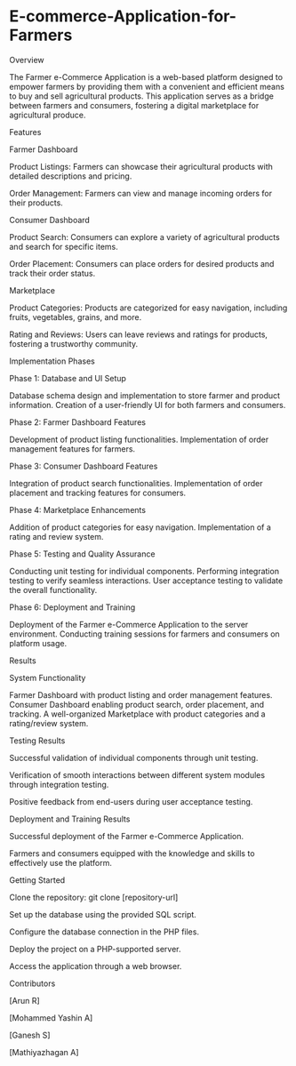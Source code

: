 # E-commerce-Application-for-Farmers

Overview

The Farmer e-Commerce Application is a web-based platform designed to empower farmers by providing them with a convenient and efficient means to buy and sell agricultural products. This application serves as a bridge between farmers and consumers, fostering a digital marketplace for agricultural produce.

Features

Farmer Dashboard

Product Listings: Farmers can showcase their agricultural products with detailed descriptions and pricing.

Order Management: Farmers can view and manage incoming orders for their products.

Consumer Dashboard

Product Search: Consumers can explore a variety of agricultural products and search for specific items.

Order Placement: Consumers can place orders for desired products and track their order status.

Marketplace

Product Categories: Products are categorized for easy navigation, including fruits, vegetables, grains, and more.

Rating and Reviews: Users can leave reviews and ratings for products, fostering a trustworthy community.

Implementation Phases

Phase 1: Database and UI Setup

Database schema design and implementation to store farmer and product information.
Creation of a user-friendly UI for both farmers and consumers.

Phase 2: Farmer Dashboard Features

Development of product listing functionalities.
Implementation of order management features for farmers.

Phase 3: Consumer Dashboard Features

Integration of product search functionalities.
Implementation of order placement and tracking features for consumers.

Phase 4: Marketplace Enhancements

Addition of product categories for easy navigation.
Implementation of a rating and review system.

Phase 5: Testing and Quality Assurance

Conducting unit testing for individual components.
Performing integration testing to verify seamless interactions.
User acceptance testing to validate the overall functionality.

Phase 6: Deployment and Training

Deployment of the Farmer e-Commerce Application to the server environment.
Conducting training sessions for farmers and consumers on platform usage.

Results

System Functionality

Farmer Dashboard with product listing and order management features.
Consumer Dashboard enabling product search, order placement, and tracking.
A well-organized Marketplace with product categories and a rating/review system.

Testing Results

Successful validation of individual components through unit testing.

Verification of smooth interactions between different system modules through integration testing.

Positive feedback from end-users during user acceptance testing.

Deployment and Training Results

Successful deployment of the Farmer e-Commerce Application.

Farmers and consumers equipped with the knowledge and skills to effectively use the platform.

Getting Started

Clone the repository: git clone [repository-url]

Set up the database using the provided SQL script.

Configure the database connection in the PHP files.

Deploy the project on a PHP-supported server.

Access the application through a web browser.

Contributors

[Arun R]

[Mohammed Yashin A]

[Ganesh S]

[Mathiyazhagan A]
